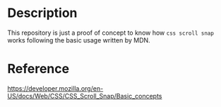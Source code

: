 # Description
This repository is just a proof of concept to know how `css scroll snap` works following the basic usage written by MDN.

# Reference
https://developer.mozilla.org/en-US/docs/Web/CSS/CSS_Scroll_Snap/Basic_concepts